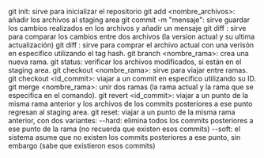 git init: sirve para inicializar el repositorio
git add <nombre_archivos>: añadir los archivos al staging area
git commit -m "mensaje": sirve guardar los cambios realizados en los archivos y añadir un mensaje
git diff <archivo>: sirve para comparar los cambios entre dos archivos (la version actual y su ultima actualización)
git diff  <hash> <archivo>: sirve para comprar el archivo actual con una verisón en especifico utilizando el tag hash.
git branch <nombre_rama>: crea una nueva rama.
git status: verificar los archivos modificados, si están en el staging area.
git checkout <nombre_rama>: sirve para viajar entre ramas.
git checkout <id_commit>: viajar a un commit en especifico utilizando su ID.
git merge <nombre_rama>: unir dos ramas (la rama actual y la rama que se especifica en el comando).
git revert <id_commit>: viajar a un punto de la misma rama anterior y los archivos de los commits posteriores a ese punto regresan al staging area.
git reset: viajar a un punto de la misma rama anterior, con dos variantes:
	--hard: elimina todos los commits posteriores a ese punto de la rama (no recuerda que existen esos commits)
	--soft: el sistema asume que no existen los commits posteriores a ese punto, sin embargo (sabe que existieron esos commits)
